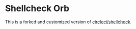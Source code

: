 # Shellcheck Orb

This is a forked and customized version of [circleci/shellcheck](https://github.com/CircleCI-Public/shellcheck-orb).
